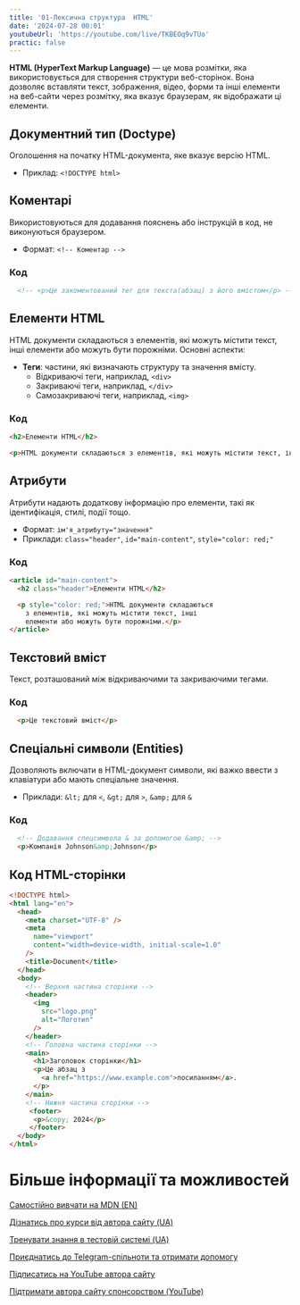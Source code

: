```yaml
---
title: '01-Лексична структура  HTML'
date: '2024-07-28 00:01'
youtubeUrl: 'https://youtube.com/live/TKBEOq9vTUo'
practic: false
---
```


**HTML (HyperText Markup Language)** — це мова розмітки, яка використовується для створення структури веб-сторінок. Вона дозволяє вставляти текст, зображення, відео, форми та інші елементи на веб-сайти через розмітку, яка вказує браузерам, як відображати ці елементи.

## Документний тип (Doctype)

Оголошення на початку HTML-документа, яке вказує версію HTML.

- Приклад: `<!DOCTYPE html>`

## Коментарі

Використовуються для додавання пояснень або інструкцій в код, не виконуються браузером.

- Формат: `<!-- Коментар -->`

### Код

```html
  <!-- <p>Це закоментований тег для текста(абзац) з його вмістом</p> -->
```

## Елементи HTML

HTML документи складаються з елементів, які можуть містити текст, інші елементи або можуть бути порожніми. Основні аспекти:

- **Теги**: частини, які визначають структуру та значення вмісту.
  - Відкриваючі теги, наприклад, `<div>`
  - Закриваючі теги, наприклад, `</div>`
  - Самозакриваючі теги, наприклад, `<img>`

### Код

```html
<h2>Елементи HTML</h2>

<p>HTML документи складаються з елементів, які можуть містити текст, інші елементи або можуть бути порожніми.</p>
```

## Атрибути

Атрибути надають додаткову інформацію про елементи, такі як ідентифікація, стилі, події тощо.

- Формат: `ім'я_атрибуту="значення"`
- Приклади: `class="header"`, `id="main-content"`, `style="color: red;"`

### Код

```html
<article id="main-content">
  <h2 class="header">Елементи HTML</h2>

  <p style="color: red;">HTML документи складаються
    з елементів, які можуть містити текст, інші
    елементи або можуть бути порожніми.</p>
</article>
```

## Текстовий вміст

Текст, розташований між відкриваючими та закриваючими тегами.

### Код

```html
  <p>Це текстовий вміст</p>
```

## Спеціальні символи (Entities)

Дозволяють включати в HTML-документ символи, які важко ввести з клавіатури або мають спеціальне значення.

- Приклади: `&lt;` для `<`, `&gt;` для `>`, `&amp;` для `&`

### Код

```html
  <!-- Додавання спецсимвола & за допомогою &amp; -->
  <p>Компанія Johnson&amp;Johnson</p>
```

## Код HTML-сторінки

```html
<!DOCTYPE html>
<html lang="en">
  <head>
    <meta charset="UTF-8" />
    <meta
      name="viewport"
      content="width=device-width, initial-scale=1.0"
    />
    <title>Document</title>
  </head>
  <body>
    <!-- Верхня частина сторінки -->
    <header>
      <img
        src="logo.png"
        alt="Логотип"
      />
    </header>
    <!-- Головна частина сторінки -->
    <main>
      <h1>Заголовок сторінки</h1>
      <p>Це абзац з
        <a href="https://www.example.com">посиланням</a>.
      </p>
    </main>
    <!-- Нижня частина сторінки -->
     <footer>
      <p>&copy; 2024</p>
     </footer>
  </body>
</html>
```

# Більше інформації та можливостей
[Самостійно вивчати на MDN (EN)](https://developer.mozilla.org/en-US/curriculum/)

[Дізнатись про курси від автора сайту (UA)](https://learningtogetherua.github.io/courses/)

[Тренувати знання в тестовій системі (UA)](https://testeducatorua.github.io/itest/)

[Приєднатись до Telegram-спільноти та отримати допомогу](https://t.me/profrontendua)

[Підписатись на YouTube автора сайту](https://www.youtube.com/@itmentor)

[Підтримати автора сайту спонсорством (YouTube)](https://www.youtube.com/channel/UCo8KNXmB8Yb_07FzwCL6HgQ/join)
